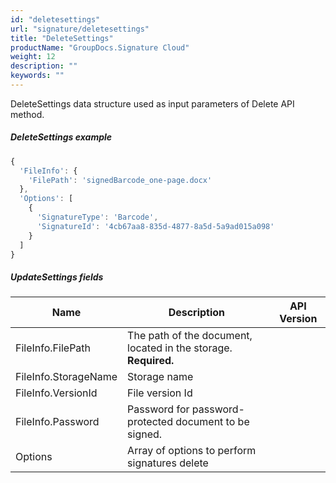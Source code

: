 ```yaml
---
id: "deletesettings"
url: "signature/deletesettings"
title: "DeleteSettings"
productName: "GroupDocs.Signature Cloud"
weight: 12
description: ""
keywords: ""
---
```


DeleteSettings data structure used as input parameters of Delete API method.

##### DeleteSettings example #####

```javascript
{
  'FileInfo': {
    'FilePath': 'signedBarcode_one-page.docx'
  },
  'Options': [
    {
      'SignatureType': 'Barcode',
      'SignatureId': '4cb67aa8-835d-4877-8a5d-5a9ad015a098'
    }
  ]
}
```

##### UpdateSettings fields #####

|Name|Description|API Version
|---|---|---
|FileInfo.FilePath|The path of the document, located in the storage. **Required.**|
|FileInfo.StorageName|Storage name|
|FileInfo.VersionId|File version Id|
|FileInfo.Password|Password for password-protected document to be signed.|
|Options|Array of options to perform signatures delete|
